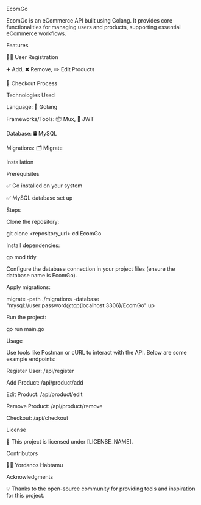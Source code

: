 EcomGo

EcomGo is an eCommerce API built using Golang. It provides core functionalities for managing users and products, supporting essential eCommerce workflows.

Features

🧑‍💻 User Registration

➕ Add, ❌ Remove, ✏️ Edit Products

🛒 Checkout Process

Technologies Used

Language: 🐹 Golang

Frameworks/Tools: 📦 Mux, 🔐 JWT

Database: 🛢️ MySQL

Migrations: 🗂️ Migrate

Installation

Prerequisites

✅ Go installed on your system

✅ MySQL database set up

Steps

Clone the repository:

git clone <repository_url>
cd EcomGo

Install dependencies:

go mod tidy

Configure the database connection in your project files (ensure the database name is EcomGo).

Apply migrations:

migrate -path ./migrations -database "mysql://user:password@tcp(localhost:3306)/EcomGo" up

Run the project:

go run main.go

Usage

Use tools like Postman or cURL to interact with the API. Below are some example endpoints:

Register User: /api/register

Add Product: /api/product/add

Edit Product: /api/product/edit

Remove Product: /api/product/remove

Checkout: /api/checkout

License

📜 This project is licensed under [LICENSE_NAME].

Contributors

👩‍💻 Yordanos Habtamu

Acknowledgments

💡 Thanks to the open-source community for providing tools and inspiration for this project.
